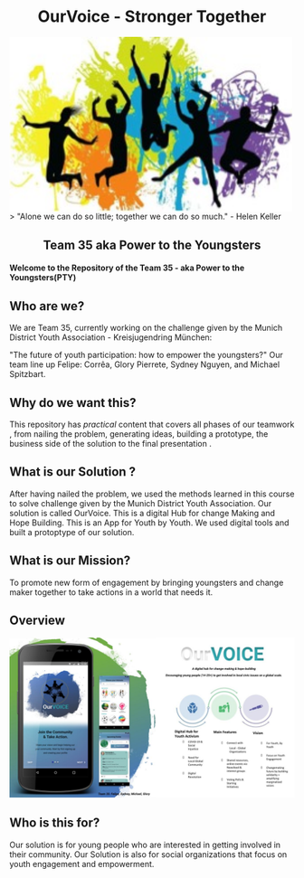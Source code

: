 
<h1 align="center">OurVoice - Stronger Together </h1>

<img align="middle" src="https://github.com/gxc-international-innovation-challenge/Team-35/blob/main/Documents/Youth%20Engement.jpg" width="500"/>
> "Alone we can do so little; together we can do so much." - Helen Keller
<h2> </h2>
<h2 align="center">
  Team 35 aka Power to the Youngsters
</h2>


#### Welcome to the Repository of the Team 35 - aka Power to the Youngsters(PTY)


## Who are we?

We are Team 35, currently  working on the challenge given by the Munich District Youth Association - Kreisjugendring München: 

"The future of youth participation: how to empower the youngsters?"
Our team line up Felipe:  Corrêa, Glory Pierrete, Sydney Nguyen, and Michael Spitzbart.


## Why do we want this?

This repository has _practical_ content that covers all phases of our teamwork , from nailing the problem, generating ideas, building a prototype, the business side of the solution to the final presentation .

## What is our Solution ? 

After having nailed the problem, we used the methods learned in this course to solve challenge given by the Munich District Youth Association. Our solution is called OurVoice. This is a digital Hub for change Making and Hope Building. This is an App for Youth by Youth. We used digital tools and built a protoptype of our solution.

## What is our Mission? 

To promote new form of engagement by bringing youngsters and change maker together to take actions in a world that needs it.


## Overview 
![Home Screen](https://github.com/gxc-international-innovation-challenge/Team-35/blob/main/Documents/Presentation/OurVoice.jpg)

## Who is this for?

Our solution is for young people who are interested in getting involved in their community. Our Solution is also for social organizations that focus on youth engagement and empowerment. 


